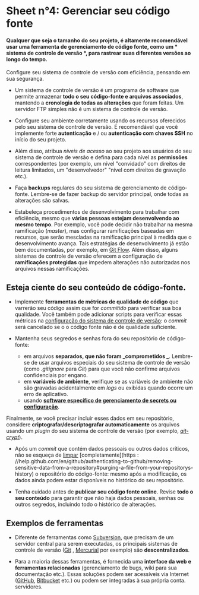 # Sheet n°4: Gerenciar seu código fonte

#### Qualquer que seja o tamanho do seu projeto, é altamente recomendável usar uma ferramenta de gerenciamento de código fonte, como um * sistema de controle de versão *, para rastrear suas diferentes versões ao longo do tempo.

Configure seu sistema de controle de versão com eficiência, pensando em sua segurança.

* Um sistema de controle de versão é um programa de software que permite armazenar **todo o seu código-fonte e arquivos associados**, mantendo a **cronologia de todas as alterações** que foram feitas. Um servidor FTP simples não é um sistema de controle de versão.

* Configure seu ambiente corretamente usando os recursos oferecidos pelo seu sistema de controle de versão. É recomendável que você implemente forte **autenticação** e / ou **autenticação com chaves SSH** no início do seu projeto.

* Além disso, atribua *níveis de acesso* ao seu projeto aos usuários do seu sistema de controle de versão e defina para cada nível as **permissões** correspondentes (por exemplo, um nível "convidado" com direitos de leitura limitados, um "desenvolvedor" "nível com direitos de gravação etc.).

* Faça **backups** regulares do seu sistema de gerenciamento de código-fonte. Lembre-se de fazer backup do servidor principal, onde todas as alterações são salvas.

* Estabeleça procedimentos de desenvolvimento para trabalhar com eficiência, mesmo que **várias pessoas estejam desenvolvendo ao mesmo tempo**. Por exemplo, você pode decidir não trabalhar na mesma ramificação (_master_), mas configurar ramificações baseadas em recursos, que serão mescladas na ramificação principal à medida que o desenvolvimento avança. Tais estratégias de desenvolvimento já estão bem documentadas, por exemplo, em [Git Flow](https://nvie.com/posts/a-successful-git-branching-model/). Além disso, alguns sistemas de controle de versão oferecem a configuração de **ramificações protegidas** que impedem alterações não autorizadas nos arquivos nessas ramificações.

## Esteja ciente do seu conteúdo de código-fonte.


* Implemente **ferramentas de métricas de qualidade de código** que varrerão seu código assim que for _commitido_ para verificar sua boa qualidade. Você também pode adicionar scripts para verificar essas métricas na [configuração do sistema de controle de versão](https://git-scm.com/book/uz/v2/Customizing-Git-Git-Hooks): o _commit_ será cancelado se o o código fonte não é de qualidade suficiente.

* Mantenha seus segredos e senhas fora do seu repositório de código-fonte:
     * em arquivos **separados, que não foram _comprometidos _**. Lembre-se de usar arquivos especiais do seu sistema de controle de versão (como _.gitignore_ para _Git_) para que você não confirme arquivos confidenciais por engano.
     * em **variáveis de ambiente**, verifique se as variáveis de ambiente não são gravadas acidentalmente em *logs* ou exibidas quando ocorre um erro de aplicativo.
     * usando [**software específico de gerenciamento de secrets ou configuração**](https://www.digitalocean.com/community/tutorials/an-introduction-to-managing-secrets-safely-with-version-control-systems#using-configuration-management-systems-for-secret-management).
     
Finalmente, se você precisar incluir esses dados em seu repositório, considere **criptografar/descriptografar automaticamente** os arquivos usando um *plugin* do seu sistema de controle de versão (por exemplo, [_git-crypt_](https://github.com/AGWA/git-crypt)).

* Após um _commit_ que contém dados pessoais ou outros dados críticos, não se esqueça de [limpar](https://git-scm.com/book/en/v2/Git-Tools-Rewriting-History) [completamente](https : //help.github.com/en/github/authenticating-to-github/removing-sensitive-data-from-a-repository#purging-a-file-from-your-repositorys-history) o repositório do código-fonte: mesmo após a modificação, os dados ainda podem estar disponíveis no histórico do seu repositório.

* Tenha cuidado antes de **publicar seu código fonte online**. Revise **todo o seu conteúdo** para garantir que não haja dados pessoais, senhas ou outros segredos, incluindo todo o histórico de alterações.

## Exemplos de ferramentas

* Diferente de ferramentas como [Subversion](https://subversion.apache.org/), que precisam de um servidor central para serem executadas, os principais sistemas de controle de versão ([Git](https://git-scm.com/) , [Mercurial](https://www.mercurial-scm.org/) por exemplo) são **descentralizados**.

* Para a maioria dessas ferramentas, é fornecida uma **interface da web e ferramentas relacionadas** (gerenciamento de bugs, wiki para sua documentação etc.). Essas soluções podem ser acessíveis via Internet ([GitHub](https://github.com/), [Bitbucket](https://bitbucket.org/) etc.) ou podem ser integradas à sua própria conta. servidores.





